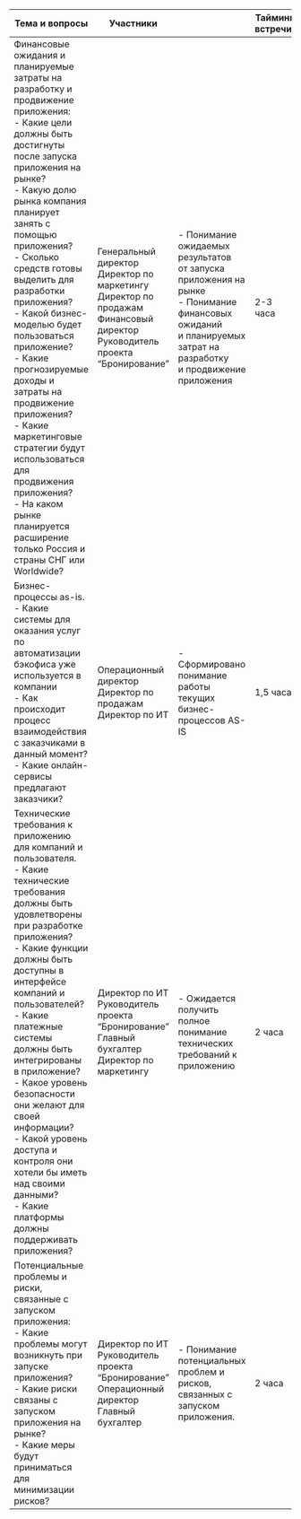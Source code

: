 ﻿| Тема и вопросы                                                                                                                                                                                                                                                                                                                                                                                                                                                                                                                                                                                                   | Участники                                                                                                                                |                                                                                                                                                                            | Тайминг встречи: |
| ---------------------------------------------------------------------------------------------------------------------------------------------------------------------------------------------------------------------------------------------------------------------------------------------------------------------------------------------------------------------------------------------------------------------------------------------------------------------------------------------------------------------------------------------------------------------------------------------------------------- | ---------------------------------------------------------------------------------------------------------------------------------------- | -------------------------------------------------------------------------------------------------------------------------------------------------------------------------- | ---------------- |
| Финансовые ожидания и планируемые затраты на разработку и продвижение приложения:<br>\- Какие цели должны быть достигнуты после запуска приложения на рынке?<br>\- Какую долю рынка компания планирует занять с помощью приложения?<br>\- Сколько средств готовы выделить для разработки приложения?<br>\- Какой бизнес-моделью будет пользоваться приложение?<br>\- Какие прогнозируемые доходы и затраты на продвижение приложения?<br>\- Какие маркетинговые стратегии будут использоваться для продвижения приложения?<br>\- На каком рынке планируется расширение только Россия и страны СНГ или Worldwide? | Генеральный директор<br>Директор по маркетингу<br>Директор по продажам<br>Финансовый директор<br>Руководитель проекта “Бронирование”<br> | \- Понимание ожидаемых результатов<br>от запуска приложения на рынке<br>\- Понимание финансовых ожиданий<br>и планируемых затрат на разработку<br>и продвижение приложения | 2-3 часа         |
| Бизнес-процессы as-is.<br>\- Какие системы для оказания услуг по автоматизации бэкофиса уже используется в компании<br>\- Как происходит процесс взаимодействия с заказчиками в данный момент?<br>\- Какие онлайн-сервисы предлагают заказчики?                                                                                                                                                                                                                                                                                                                                                                  | Операционный директор<br>Директор по продажам<br>Директор по ИТ<br>                                                                      | \- Сформировано понимание работы текущих<br>бизнес-процессов AS-IS                                                                                                         | 1,5 часа         |
| Технические требования к приложению для компаний и пользователя.<br>\- Какие технические требования должны быть удовлетворены при разработке приложения?<br>\- Какие функции должны быть доступны в интерфейсе компаний и пользователей?<br>\- Какие платежные системы должны быть интегрированы в приложение?<br>\- Какое уровень безопасности они желают для своей информации?<br>\- Какой уровень доступа и контроля они хотели бы иметь над своими данными?<br>\- Какие платформы должны поддерживать приложения?                                                                                            | Директор по ИТ<br>Руководитель проекта “Бронирование”<br>Главный бухгалтер<br>Директор по маркетингу<br>                                 | \- Ожидается получить полное<br>понимание технических требований к приложению                                                                                              | 2 часа           |
| Потенциальные проблемы и риски, связанные с запуском приложения:<br>\- Какие проблемы могут возникнуть при запуске приложения?<br>\- Какие риски связаны с запуском приложения на рынке?<br>\- Какие меры будут приниматься для минимизации рисков?                                                                                                                                                                                                                                                                                                                                                              | Директор по ИТ<br>Руководитель проекта “Бронирование”<br>Операционный директор<br>Главный бухгалтер<br>                                  | \- Понимание потенциальных проблем и рисков,<br>связанных с запуском приложения.                                                                                           | 2 часа           |